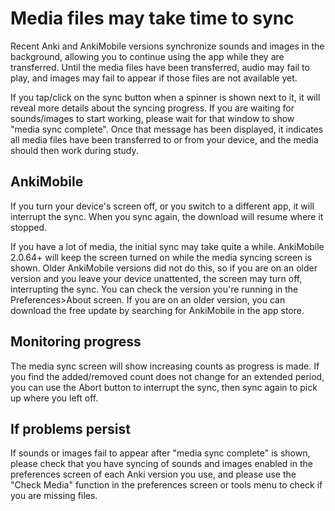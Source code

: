 # Media files may take time to sync

Recent Anki and AnkiMobile versions synchronize sounds and images in the background, allowing you to continue using the app while they are transferred. Until the media files have been transferred, audio may fail to play, and images may fail to appear if those files are not available yet.

If you tap/click on the sync button when a spinner is shown next to it, it will reveal more details about the syncing progress. If you are waiting for sounds/images to start working, please wait for that window to show "media sync complete". Once that message has been displayed, it indicates all media files have been transferred to or from your device, and the media should then work during study.

## AnkiMobile

If you turn your device's screen off, or you switch to a different app, it will interrupt the sync. When you sync again, the download will resume where it stopped.

If you have a lot of media, the initial sync may take quite a while. AnkiMobile 2.0.64+ will keep the screen turned on while the media syncing screen is shown. Older AnkiMobile versions did not do this, so if you are on an older version and you leave your device unattented, the screen may turn off, interrupting the sync. You can check
the version you're running in the Preferences>About screen. If you are on an older version, you can download the free update by searching for AnkiMobile in the app store.

## Monitoring progress

The media sync screen will show increasing counts as progress is made. If you find the added/removed count
does not change for an extended period, you can use the Abort button to interrupt the sync, then sync
again to pick up where you left off.

## If problems persist

If sounds or images fail to appear after "media sync complete" is shown, please check that you have syncing of sounds and images enabled in the preferences screen of each Anki version you use, and please use the "Check Media" function in the preferences screen or tools menu to check if you are missing files.
